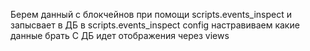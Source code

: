 

 Берем данный с блокчейнов при помощи scripts.events_inspect и запысвает в ДБ
 в scripts.events_inspect config настравиваем какие данные брать
 С ДБ идет отображения через views